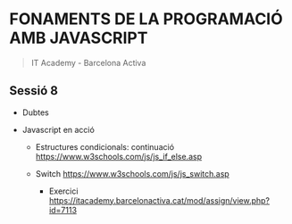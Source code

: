 # FONAMENTS DE LA PROGRAMACIÓ AMB JAVASCRIPT

> IT Academy - Barcelona Activa

## Sessió 8

- Dubtes

- Javascript en acció

  - Estructures condicionals: continuació
    https://www.w3schools.com/js/js_if_else.asp

  - Switch
    https://www.w3schools.com/js/js_switch.asp

    - Exercici https://itacademy.barcelonactiva.cat/mod/assign/view.php?id=7113
